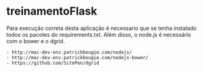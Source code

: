 # treinamentoFlask

Para execuçāo correta desta aplicaçāo é necessario que se tenha instalado todos os pacotes do requirements.txt. 
Além disso, o node.js é necessário com o bower e o dgrid. 

    - http://mac-dev-env.patrickbougie.com/nodejs/
    - http://mac-dev-env.patrickbougie.com/nodejs-bower/
    - https://github.com/SitePen/dgrid
